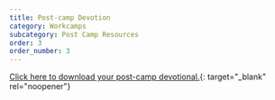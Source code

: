 ```yaml
---
title: Post-camp Devotion
category: Workcamps
subcategory: Post Camp Resources
order: 3
order_number: 3
---
```


[Click here to download your post-camp devotional.](https://groupcares-my.sharepoint.com/:b:/g/personal/admin_groupcares_org/EXqfb62wBj9FsKOjSuRnyAMBJix6GdDS4e80qNqWRJq40w?e=TFuDjV){: target="_blank" rel="noopener"}
